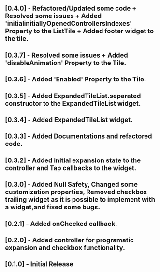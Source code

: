 ## [0.4.0] - Refactored/Updated some code + Resolved some issues + Added 'initialinitiallyOpenedControllersIndexes' Property to the ListTile + Added footer widget to the tile.

## [0.3.7] - Resolved some issues + Added 'disableAnimation' Property to the Tile.

## [0.3.6] - Added 'Enabled' Property to the Tile.

## [0.3.5] - Added ExpandedTileList.separated constructor to the ExpandedTileList widget.

## [0.3.4] - Added ExpandedTileList widget.

## [0.3.3] - Added Documentations and refactored code.

## [0.3.2] - Added initial expansion state to the controller and Tap callbacks to the widget.

## [0.3.0] - Added Null Safety, Changed some customization properties, Removed checkbox trailing widget as it is possible to implement with a widget,and fixed some bugs.

## [0.2.1] - Added onChecked callback.

## [0.2.0] - Added controller for programatic expansion and checkbox functionality.

## [0.1.0] - Initial Release
